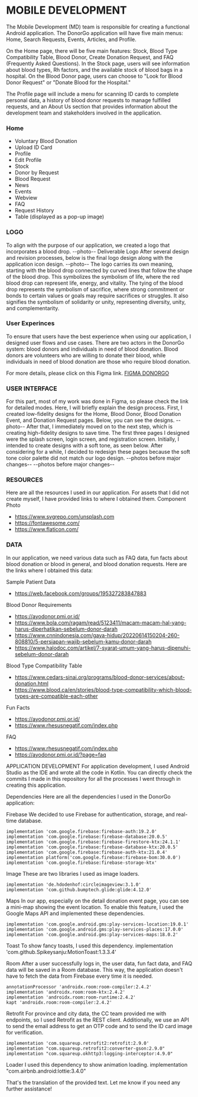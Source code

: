 # MOBILE DEVELOPMENT
The Mobile Development (MD) team is responsible for creating a functional Android application. The DonorGo application will have five main menus: Home, Search Requests, Events, Articles, and Profile.

On the Home page, there will be five main features: Stock, Blood Type Compatibility Table, Blood Donor, Create Donation Request, and FAQ (Frequently Asked Questions). In the Stock page, users will see information about blood types, Rh factors, and the available stock of blood bags in a hospital. On the Blood Donor page, users can choose to "Look for Blood Donor Request" or "Donate Blood for the Hospital."

The Profile page will include a menu for scanning ID cards to complete personal data, a history of blood donor requests to manage fulfilled requests, and an About Us section that provides information about the development team and stakeholders involved in the application.

### Home
- Voluntary Blood Donation
- Upload ID Card
- Profile
- Edit Profile
- Stock
- Donor by Request
- Blood Request
- News
- Events
- Webview
- FAQ
- Request History
- Table (displayed as a pop-up image)

### LOGO
To align with the purpose of our application, we created a logo that incorporates a blood drop.
--photo--
Deliverable Logo
After several design and revision processes, below is the final logo design along with the application icon design.
--photo--
The logo carries its own meaning, starting with the blood drop connected by curved lines that follow the shape of the blood drop. This symbolizes the symbolism of life, where the red blood drop can represent life, energy, and vitality. The tying of the blood drop represents the symbolism of sacrifice, where strong commitment or bonds to certain values or goals may require sacrifices or struggles. It also signifies the symbolism of solidarity or unity, representing diversity, unity, and complementarity.

### User Experinces
To ensure that users have the best experience when using our application, I designed user flows and use cases. There are two actors in the DonorGo system: blood donors and individuals in need of blood donation. Blood donors are volunteers who are willing to donate their blood, while individuals in need of blood donation are those who require blood donation.

For more details, please click on this Figma link. [FIGMA DONORGO](https://www.figma.com/file/XGrvSqCM5Gk5rqVHZTAOwp/Donor-Go---Blood-Donation-Bangkit-Capstone-Project?type=design&node-id=0%3A1&t=R5oENuinMlfvXMHA-1)

### USER INTERFACE
For this part, most of my work was done in Figma, so please check the link for detailed modes. Here, I will briefly explain the design process. First, I created low-fidelity designs for the Home, Blood Donor, Blood Donation Event, and Donation Request pages. Below, you can see the designs.
--photo--
After that, I immediately moved on to the next step, which is creating high-fidelity designs to save time. The first three pages I designed were the splash screen, login screen, and registration screen. Initially, I intended to create designs with a soft tone, as seen below. After considering for a while, I decided to redesign these pages because the soft tone color palette did not match our logo design.
--photos before major changes--
--photos before major changes--

### RESOURCES
Here are all the resources I used in our application. For assets that I did not create myself, I have provided links to where I obtained them.
Component Photo
- https://www.svgrepo.com/unsplash.com
- https://fontawesome.com/
- https://www.flaticon.com/

### DATA
In our application, we need various data such as FAQ data, fun facts about blood donation or blood in general, and blood donation requests. Here are the links where I obtained this data:

Sample Patient Data
- https://web.facebook.com/groups/195327283847883

Blood Donor Requirements
- https://ayodonor.pmi.or.id/
- https://www.bola.com/ragam/read/5123411/macam-macam-hal-yang-harus-diperhatikan-sebelum-donor-darah
- https://www.cnnindonesia.com/gaya-hidup/20220614150204-260-808810/5-persiapan-wajib-sebelum-kamu-donor-darah
- https://www.halodoc.com/artikel/7-syarat-umum-yang-harus-dipenuhi-sebelum-donor-darah

Blood Type Compatibility Table
- https://www.cedars-sinai.org/programs/blood-donor-services/about-donation.html
- https://www.blood.ca/en/stories/blood-type-compatibility-which-blood-types-are-compatible-each-other

Fun Facts
- https://ayodonor.pmi.or.id/
- https://www.rhesusnegatif.com/index.php

FAQ
- https://www.rhesusnegatif.com/index.php
- https://ayodonor.pmi.or.id/?page=faq

APPLICATION DEVELOPMENT
For application development, I used Android Studio as the IDE and wrote all the code in Kotlin. You can directly check the commits I made in this repository for all the processes I went through in creating this application.

Dependencies
Here are all the dependencies I used in the DonorGo application:

Firebase
We decided to use Firebase for authentication, storage, and real-time database.
```
implementation 'com.google.firebase:firebase-auth:19.2.0'
implementation 'com.google.firebase:firebase-database:20.0.5'
implementation 'com.google.firebase:firebase-firestore-ktx:24.1.1'
implementation 'com.google.firebase:firebase-database-ktx:20.0.5'
implementation 'com.google.firebase:firebase-auth-ktx:21.0.4'
implementation platform('com.google.firebase:firebase-bom:30.0.0')
implementation 'com.google.firebase:firebase-storage-ktx'
```
Image
These are two libraries I used as image loaders.
```
implementation 'de.hdodenhof:circleimageview:3.1.0'
implementation 'com.github.bumptech.glide:glide:4.12.0'
```
Maps
In our app, especially on the detail donation event page, you can see a mini-map showing the event location. To enable this feature, I used the Google Maps API and implemented these dependencies.
```
implementation 'com.google.android.gms:play-services-location:19.0.1'
implementation 'com.google.android.gms:play-services-places:17.0.0'
implementation 'com.google.android.gms:play-services-maps:18.0.2'
```
Toast
To show fancy toasts, I used this dependency.
implementation 'com.github.Spikeysanju:MotionToast:1.3.3.4'

Room
After a user successfully logs in, the user data, fun fact data, and FAQ data will be saved in a Room database. This way, the application doesn't have to fetch the data from Firebase every time it is needed.
```
annotationProcessor 'androidx.room:room-compiler:2.4.2'
implementation 'androidx.room:room-ktx:2.4.2'
implementation 'androidx.room:room-runtime:2.4.2'
kapt 'androidx.room:room-compiler:2.4.2'
```
Retrofit
For province and city data, the CC team provided me with endpoints, so I used Retrofit as the REST client. Additionally, we use an API to send the email address to get an OTP code and to send the ID card image for verification.
```
implementation 'com.squareup.retrofit2:retrofit:2.9.0'
implementation "com.squareup.retrofit2:converter-gson:2.9.0"
implementation "com.squareup.okhttp3:logging-interceptor:4.9.0"
```
Loader
I used this dependency to show animation loading.
implementation "com.airbnb.android:lottie:3.4.0"

That's the translation of the provided text. Let me know if you need any further assistance!
